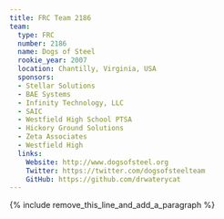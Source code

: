 ```yaml
---
title: FRC Team 2186
team:
  type: FRC
  number: 2186
  name: Dogs of Steel
  rookie_year: 2007
  location: Chantilly, Virginia, USA
  sponsors:
  - Stellar Solutions
  - BAE Systems
  - Infinity Technology, LLC
  - SAIC
  - Westfield High School PTSA
  - Hickory Ground Solutions
  - Zeta Associates
  - Westfield High
  links:
    Website: http://www.dogsofsteel.org
    Twitter: https://twitter.com/dogsofsteelteam
    GitHub: https://github.com/drwaterycat
---
```


{% include remove_this_line_and_add_a_paragraph %}